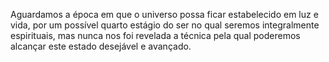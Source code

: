 ﻿Aguardamos a época em que o universo possa ficar estabelecido em luz e vida, por um possível quarto estágio do ser no qual seremos integralmente espirituais, mas nunca nos foi revelada a técnica pela qual poderemos alcançar este estado desejável e avançado.